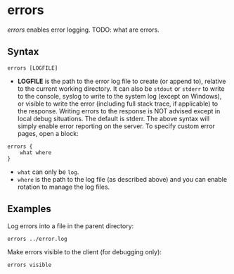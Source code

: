 # errors

*errors* enables error logging.
TODO: what are errors.

## Syntax

~~~
errors [LOGFILE]
~~~

* **LOGFILE** is the path to the error log file to create (or append to), relative to the current
  working directory. It can also be `stdout` or `stderr` to write to the console, syslog to write to the
  system log (except on Windows), or visible to write the error (including full stack trace, if
  applicable) to the response. Writing errors to the response is NOT advised except in local debug
  situations. The default is stderr. The above syntax will simply enable error reporting on the
  server. To specify custom error pages, open a block:

~~~
errors {
    what where
}
~~~

* `what` can only be `log`.
* `where` is the path to the log file (as described above) and you can enable rotation to manage the log files.

## Examples

Log errors into a file in the parent directory:

~~~
errors ../error.log
~~~

Make errors visible to the client (for debugging only):

~~~
errors visible
~~~
